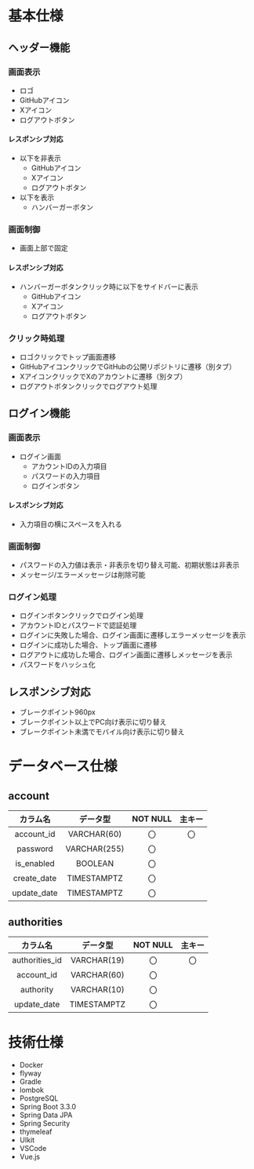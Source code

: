 # 基本仕様
## ヘッダー機能
### 画面表示
* ロゴ
* GitHubアイコン
* Xアイコン
* ログアウトボタン

#### レスポンシブ対応
* 以下を非表示
    * GitHubアイコン
    * Xアイコン
    * ログアウトボタン
* 以下を表示
    * ハンバーガーボタン

### 画面制御
* 画面上部で固定

#### レスポンシブ対応
* ハンバーガーボタンクリック時に以下をサイドバーに表示
    * GitHubアイコン
    * Xアイコン
    * ログアウトボタン

### クリック時処理
* ロゴクリックでトップ画面遷移
* GitHubアイコンクリックでGitHubの公開リポジトリに遷移（別タブ）
* XアイコンクリックでXのアカウントに遷移（別タブ）
* ログアウトボタンクリックでログアウト処理

## ログイン機能
### 画面表示
* ログイン画面
    * アカウントIDの入力項目
    * パスワードの入力項目
    * ログインボタン

#### レスポンシブ対応
* 入力項目の横にスペースを入れる

### 画面制御
* パスワードの入力値は表示・非表示を切り替え可能、初期状態は非表示
* メッセージ/エラーメッセージは削除可能

### ログイン処理
* ログインボタンクリックでログイン処理
* アカウントIDとパスワードで認証処理
* ログインに失敗した場合、ログイン画面に遷移しエラーメッセージを表示
* ログインに成功した場合、トップ画面に遷移
* ログアウトに成功した場合、ログイン画面に遷移しメッセージを表示
* パスワードをハッシュ化

## レスポンシブ対応
* ブレークポイント960px
* ブレークポイント以上でPC向け表示に切り替え
* ブレークポイント未満でモバイル向け表示に切り替え

# データベース仕様
## account
|カラム名|データ型|NOT NULL|主キー|
|:-:|:-:|:-:|:-:|
|account_id|VARCHAR(60)|〇|〇|
|password|VARCHAR(255)|〇||
|is_enabled|BOOLEAN|〇||
|create_date|TIMESTAMPTZ|〇||
|update_date|TIMESTAMPTZ|〇||

## authorities
|カラム名|データ型|NOT NULL|主キー|
|:-:|:-:|:-:|:-:|
|authorities_id|VARCHAR(19)|〇|〇|
|account_id|VARCHAR(60)|〇||
|authority|VARCHAR(10)|〇||
|update_date|TIMESTAMPTZ|〇||

# 技術仕様
* Docker
* flyway
* Gradle
* lombok
* PostgreSQL
* Spring Boot 3.3.0
* Spring Data JPA
* Spring Security
* thymeleaf
* UIkit
* VSCode
* Vue.js